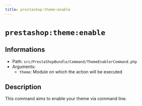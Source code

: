 ```yaml
---
title: prestashop:theme:enable
---
```


# `prestashop:theme:enable`

## Informations

* Path: `src/PrestaShopBundle/Command/ThemeEnablerCommand.php`
* Arguments:
  * `theme`: Module on which the action will be executed

## Description

This command aims to enable your theme via command line.

